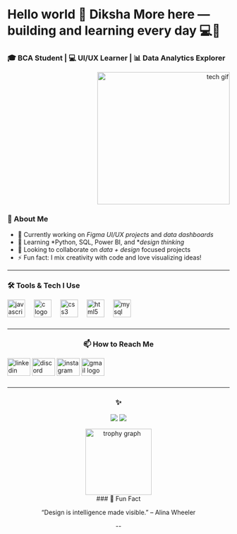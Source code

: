 <h1 align="left">Hello world 👋 Diksha More here — building and learning every day 💻🚀</h1>
<h3 align="left">🎓 BCA Student | 💻 UI/UX Learner | 📊 Data Analytics Explorer</h3>

<p align="right">
  <img src="https://tse4.mm.bing.net/th/id/OIP.9RYe8h-blL18dr3ZLqC1kwHaEb?r=0&rs=1&pid=ImgDetMain&o=7&rm=3" width="300" alt="tech gif">
</p>



### 🌟 About Me

- 🔭 Currently working on *Figma UI/UX projects* and *data dashboards*
- 🌱 Learning *Python, SQL, Power BI, and **design thinking*
- 🤝 Looking to collaborate on *data + design* focused projects
- ⚡ Fun fact: I mix creativity with code and love visualizing ideas!

---

### 🛠️ Tools & Tech I Use

<div align="center">
 
 <div align="left">
  <img src="https://cdn.jsdelivr.net/gh/devicons/devicon/icons/javascript/javascript-original.svg" height="40" alt="javascript logo"  />
  <img width="12" />
  <img src="https://cdn.jsdelivr.net/gh/devicons/devicon/icons/c/c-original.svg" height="40" alt="c logo"  />
  <img width="12" />
  <img src="https://cdn.jsdelivr.net/gh/devicons/devicon/icons/css3/css3-original.svg" height="40" alt="css3 logo"  />
  <img width="12" />
  <img src="https://cdn.jsdelivr.net/gh/devicons/devicon/icons/html5/html5-original.svg" height="40" alt="html5 logo"  />
  <img width="12" />
  <img src="https://cdn.jsdelivr.net/gh/devicons/devicon/icons/mysql/mysql-original.svg" height="40" alt="mysql logo"  />
</div>

###
---



### 📫 How to Reach Me

<div align="left">
  <img src="https://raw.githubusercontent.com/maurodesouza/profile-readme-generator/master/src/assets/icons/social/linkedin/default.svg" width="52" height="40" alt="linkedin logo": https://www.linkedin.com/in/diksha-more-250158343🌐  />
  <img src="https://raw.githubusercontent.com/maurodesouza/profile-readme-generator/master/src/assets/icons/social/discord/default.svg" width="52" height="40" alt="discord logo"  />
  <img src="https://raw.githubusercontent.com/maurodesouza/profile-readme-generator/master/src/assets/icons/social/instagram/default.svg" width="52" height="40" alt="instagram logo"  />
  <img src="https://raw.githubusercontent.com/maurodesouza/profile-readme-generator/master/src/assets/icons/social/gmail/default.svg" width="52" height="40" alt="gmail logo":diksha.more@somaiya.edu📧  />
</div>

###
---

### ✨ 

<p align="center">
  <img src="https://github-readme-stats.vercel.app/api?username=Dikshamorecodes&show_icons=true&theme=tokyonight" />
  <img src="https://github-readme-streak-stats.herokuapp.com?user=Dikshamorecodes&theme=tokyonight" />
</p>

<div align="center">
  <img src="https://github-profile-trophy.vercel.app?username=maurodesouza&theme=dracula&column=-1&row=1&margin-w=8&margin-h=8&no-bg=false&no-frame=false&order=4" height="150" alt="trophy graph"  />
</div>
### 🎯 Fun Fact

 “Design is intelligence made visible.” – Alina Wheeler

--
